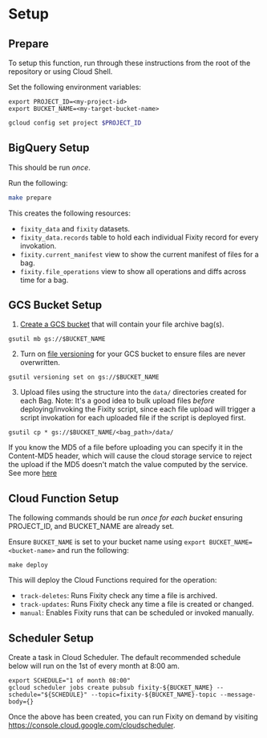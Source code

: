 # Setup
## Prepare
To setup this function, run through these instructions from the root of the repository or using Cloud Shell.

Set the following environment variables:
```
export PROJECT_ID=<my-project-id>
export BUCKET_NAME=<my-target-bucket-name>
```

```bash
gcloud config set project $PROJECT_ID
```


## BigQuery Setup
This should be run *once*.

Run the following:
```bash
make prepare
```
This creates the following resources:
* `fixity_data` and `fixity` datasets.
* `fixity_data.records` table to hold each individual Fixity record for every invokation.
* `fixity.current_manifest` view to show the current manifest of files for a bag.
* `fixity.file_operations` view to show all operations and diffs across time for a bag.

## GCS Bucket Setup
1. [Create a GCS bucket](https://cloud.google.com/storage/docs/creating-buckets#storage-create-bucket-gsutil) that will contain your file archive bag(s).
```
gsutil mb gs://$BUCKET_NAME
```
2. Turn on [file versioning](https://cloud.google.com/storage/docs/object-versioning) for your GCS bucket to ensure files are never overwritten.
```
gsutil versioning set on gs://$BUCKET_NAME
```
3. Upload files using the structure into the `data/` directories created for each Bag. Note: It's a good idea to bulk upload files _before_ deploying/invoking the Fixity script, since each file upload will trigger a script invokation for each uploaded file if the script is deployed first.
```
gsutil cp * gs://$BUCKET_NAME/<bag_path>/data/
```
If you know the MD5 of a file before uploading you can specify it in the Content-MD5 header, which will cause the cloud storage service to reject the upload if the MD5 doesn't match the value computed by the service. See more [here](https://cloud.google.com/storage/docs/gsutil/commands/cp#checksum-validation)

## Cloud Function Setup
The following commands should be run *once for each bucket* ensuring PROJECT_ID, and BUCKET_NAME are already set.

Ensure `BUCKET_NAME` is set to your bucket name using `export BUCKET_NAME=<bucket-name>` and run the following:
```
make deploy
```
This will deploy the Cloud Functions required for the operation:

* `track-deletes`: Runs Fixity check any time a file is archived.
* `track-updates`: Runs Fixity check any time a file is created or changed.
* `manual`: Enables Fixity runs that can be scheduled or invoked manually.

## Scheduler Setup
Create a task in Cloud Scheduler. The default recommended schedule below will run on the 1st of every month at 8:00 am.

```
export SCHEDULE="1 of month 08:00"
gcloud scheduler jobs create pubsub fixity-${BUCKET_NAME} --schedule="${SCHEDULE}" --topic=fixity-${BUCKET_NAME}-topic --message-body={} 
```

Once the above has been created, you can run Fixity on demand by visiting https://console.cloud.google.com/cloudscheduler.
